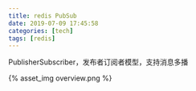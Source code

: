 ```yaml
---
title: redis PubSub
date: 2019-07-09 17:45:58
categories: [tech]
tags: [redis]
---
```


PublisherSubscriber，发布者订阅者模型，支持消息多播
<escape><!-- more --></escape>

{% asset_img overview.png %}
